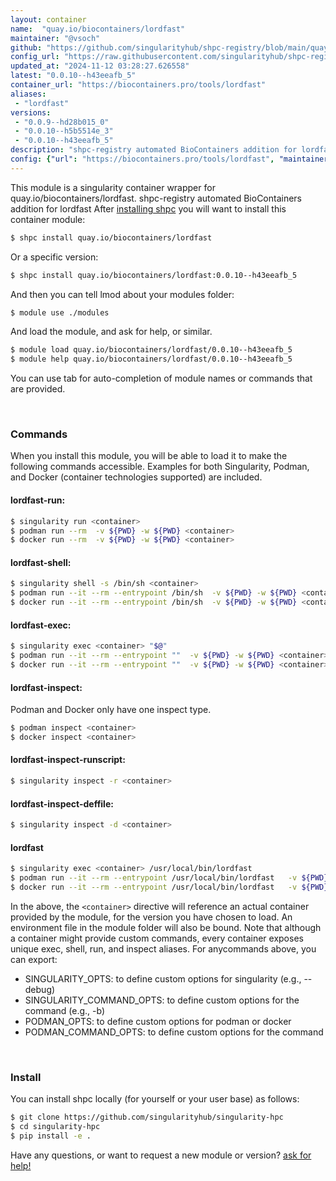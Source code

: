 ```yaml
---
layout: container
name:  "quay.io/biocontainers/lordfast"
maintainer: "@vsoch"
github: "https://github.com/singularityhub/shpc-registry/blob/main/quay.io/biocontainers/lordfast/container.yaml"
config_url: "https://raw.githubusercontent.com/singularityhub/shpc-registry/main/quay.io/biocontainers/lordfast/container.yaml"
updated_at: "2024-11-12 03:28:27.626558"
latest: "0.0.10--h43eeafb_5"
container_url: "https://biocontainers.pro/tools/lordfast"
aliases:
 - "lordfast"
versions:
 - "0.0.9--hd28b015_0"
 - "0.0.10--h5b5514e_3"
 - "0.0.10--h43eeafb_5"
description: "shpc-registry automated BioContainers addition for lordfast"
config: {"url": "https://biocontainers.pro/tools/lordfast", "maintainer": "@vsoch", "description": "shpc-registry automated BioContainers addition for lordfast", "latest": {"0.0.10--h43eeafb_5": "sha256:8e0036bfafb534dd6e2229beff286f8a5b1681be3aed42f8a60a86f7018c8cbb"}, "tags": {"0.0.9--hd28b015_0": "sha256:b8244dd1a9c2d103ad16d570e3f19aea0fab209f56b3ca3b14d64f4c1f3a0443", "0.0.10--h5b5514e_3": "sha256:e1b28b25719bb5592bfa8d5918bb12729f9e8b368d94079c03ec27976bedb4dd", "0.0.10--h43eeafb_5": "sha256:8e0036bfafb534dd6e2229beff286f8a5b1681be3aed42f8a60a86f7018c8cbb"}, "docker": "quay.io/biocontainers/lordfast", "aliases": {"lordfast": "/usr/local/bin/lordfast"}}
---
```


This module is a singularity container wrapper for quay.io/biocontainers/lordfast.
shpc-registry automated BioContainers addition for lordfast
After [installing shpc](#install) you will want to install this container module:


```bash
$ shpc install quay.io/biocontainers/lordfast
```

Or a specific version:

```bash
$ shpc install quay.io/biocontainers/lordfast:0.0.10--h43eeafb_5
```

And then you can tell lmod about your modules folder:

```bash
$ module use ./modules
```

And load the module, and ask for help, or similar.

```bash
$ module load quay.io/biocontainers/lordfast/0.0.10--h43eeafb_5
$ module help quay.io/biocontainers/lordfast/0.0.10--h43eeafb_5
```

You can use tab for auto-completion of module names or commands that are provided.

<br>

### Commands

When you install this module, you will be able to load it to make the following commands accessible.
Examples for both Singularity, Podman, and Docker (container technologies supported) are included.

#### lordfast-run:

```bash
$ singularity run <container>
$ podman run --rm  -v ${PWD} -w ${PWD} <container>
$ docker run --rm  -v ${PWD} -w ${PWD} <container>
```

#### lordfast-shell:

```bash
$ singularity shell -s /bin/sh <container>
$ podman run --it --rm --entrypoint /bin/sh  -v ${PWD} -w ${PWD} <container>
$ docker run --it --rm --entrypoint /bin/sh  -v ${PWD} -w ${PWD} <container>
```

#### lordfast-exec:

```bash
$ singularity exec <container> "$@"
$ podman run --it --rm --entrypoint ""  -v ${PWD} -w ${PWD} <container> "$@"
$ docker run --it --rm --entrypoint ""  -v ${PWD} -w ${PWD} <container> "$@"
```

#### lordfast-inspect:

Podman and Docker only have one inspect type.

```bash
$ podman inspect <container>
$ docker inspect <container>
```

#### lordfast-inspect-runscript:

```bash
$ singularity inspect -r <container>
```

#### lordfast-inspect-deffile:

```bash
$ singularity inspect -d <container>
```


#### lordfast

```bash
$ singularity exec <container> /usr/local/bin/lordfast
$ podman run --it --rm --entrypoint /usr/local/bin/lordfast   -v ${PWD} -w ${PWD} <container> -c " $@"
$ docker run --it --rm --entrypoint /usr/local/bin/lordfast   -v ${PWD} -w ${PWD} <container> -c " $@"
```



In the above, the `<container>` directive will reference an actual container provided
by the module, for the version you have chosen to load. An environment file in the
module folder will also be bound. Note that although a container
might provide custom commands, every container exposes unique exec, shell, run, and
inspect aliases. For anycommands above, you can export:

 - SINGULARITY_OPTS: to define custom options for singularity (e.g., --debug)
 - SINGULARITY_COMMAND_OPTS: to define custom options for the command (e.g., -b)
 - PODMAN_OPTS: to define custom options for podman or docker
 - PODMAN_COMMAND_OPTS: to define custom options for the command

<br>

### Install

You can install shpc locally (for yourself or your user base) as follows:

```bash
$ git clone https://github.com/singularityhub/singularity-hpc
$ cd singularity-hpc
$ pip install -e .
```

Have any questions, or want to request a new module or version? [ask for help!](https://github.com/singularityhub/singularity-hpc/issues)